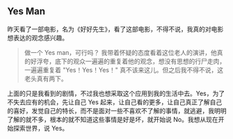 ## Yes Man

昨天看了一部电影，名为《好好先生》，看了这部电影，不得不说，我真的对电影想表达的观念感兴趣。

> 做一个 Yes man，可行吗？ 我带着怀疑的态度看着这位老人的演讲，他真的好浮夸，底下的观众一遍遍的重复着他的观念，想没有思想的行尸走肉，一遍遍重复着 "Yes！Yes！Yes！" 真不该来这儿。但之后我不得不说，这老头真有两下。

上面的只是我看到的剧情，不过我也想采取这个应用到我的生活中去。Yes，为了不失去应有的机会，先让自己 Yes 起来，让自己看的更多，让自己真正了解自己的喜好，发觉自己的特长，而不是面对一些不喜欢不了解的事情，就逃避，我明明了解的就不多，根本的就不知道这些事情是好是坏，就开始说 No。我想从现在开始探索世界，说 Yes。